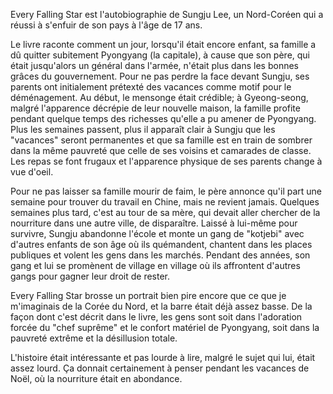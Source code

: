 Every Falling Star est l'autobiographie de Sungju Lee, un Nord-Coréen qui a réussi à s'enfuir de son pays à l'âge de 17 ans.

Le livre raconte comment un jour, lorsqu'il était encore enfant, sa famille a dû quitter subitement Pyongyang (la capitale), à cause que son père, qui était jusqu'alors un général dans l'armée, n'était plus dans les bonnes grâces du gouvernement. Pour ne pas perdre la face devant Sungju, ses parents ont initialement prétexté des vacances comme motif pour le déménagement. Au début, le mensonge était crédible; à Gyeong-seong, malgré l'apparence décrépie de leur nouvelle maison, la famille profite pendant quelque temps des richesses qu'elle a pu amener de Pyongyang. Plus les semaines passent, plus il apparaît clair à Sungju que les "vacances" seront permanentes et que sa famille est en train de sombrer dans la même pauvreté que celle de ses voisins et camarades de classe. Les repas se font frugaux et l'apparence physique de ses parents change à vue d'oeil.

Pour ne pas laisser sa famille mourir de faim, le père annonce qu'il part une semaine pour trouver du travail en Chine, mais ne revient jamais. Quelques semaines plus tard, c'est au tour de sa mère, qui devait aller chercher de la nourriture dans une autre ville, de disparaître. Laissé à lui-même pour survivre, Sungju abandonne l'école et monte un gang de "kotjebi" avec d'autres enfants de son âge où ils quémandent, chantent dans les places publiques et volent les gens dans les marchés. Pendant des années, son gang et lui se promènent de village en village où ils affrontent d'autres gangs pour gagner leur droit de rester.

Every Falling Star brosse un portrait bien pire encore que ce que je m'imaginais de la Corée du Nord, et la barre était déjà assez basse. De la façon dont c'est décrit dans le livre, les gens sont soit dans l'adoration forcée du "chef suprême" et le confort matériel de Pyongyang, soit dans la pauvreté extrême et la désillusion totale.

L'histoire était intéressante et pas lourde à lire, malgré le sujet qui lui, était assez lourd. Ça donnait certainement à penser pendant les vacances de Noël, où la nourriture était en abondance.
